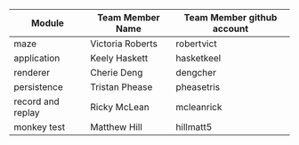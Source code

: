 | Module            | Team Member Name | Team Member github account |
|-------------------|------------------|----------------------------|
| maze              | Victoria Roberts | robertvict                 |
| application       | Keely Haskett    | hasketkeel                 |
| renderer          | Cherie Deng      | dengcher                   |
| persistence       | Tristan Phease   | pheasetris                 |
| record and replay | Ricky McLean     | mcleanrick                 |
| monkey test       | Matthew Hill     | hillmatt5                  |